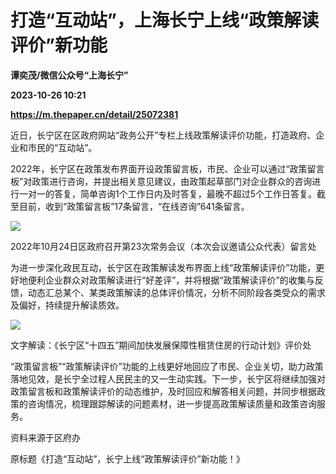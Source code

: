 # 打造“互动站”，上海长宁上线“政策解读评价”新功能
**谭奕茂/微信公众号“上海长宁”**

**2023-10-26 10:21**

**https://m.thepaper.cn/detail/25072381**

近日，长宁区在区政府网站“政务公开”专栏上线政策解读评价功能，打造政府、企业和市民的“互动站”。

2022年，长宁区在政策发布界面开设政策留言板，市民、企业可以通过“政策留言板”对政策进行咨询，并提出相关意见建议，由政策起草部门对企业群众的咨询进行一对一的答复，简单咨询1个工作日内及时答复，最晚不超过5个工作日答复。截至目前，收到“政策留言板”17条留言，“在线咨询”641条留言。

![](https://imagecloud.thepaper.cn/thepaper/image/275/751/523.png)

2022年10月24日区政府召开第23次常务会议（本次会议邀请公众代表）留言处

为进一步深化政民互动，长宁区在政策解读发布界面上线“政策解读评价”功能，更好地便利企业群众对政策解读进行“好差评”，并将根据“政策解读评价”的收集与反馈，动态汇总某个、某类政策解读的总体评价情况，分析不同阶段各类受众的需求及偏好，持续提升解读质效。

![](https://imagecloud.thepaper.cn/thepaper/image/275/751/524.png)

文字解读：《长宁区“十四五”期间加快发展保障性租赁住房的行动计划》评价处

“政策留言板”“政策解读评价”功能的上线更好地回应了市民、企业关切，助力政策落地见效，是长宁全过程人民民主的又一生动实践。下一步，长宁区将继续加强对政策留言板和政策解读评价的动态维护，及时回应和解答相关问题，并同步根据政策的咨询情况，梳理跟踪解读的问题素材，进一步提高政策解读质量和政策咨询服务。

资料来源于区府办

原标题《打造“互动站”，长宁上线“政策解读评价”新功能！》